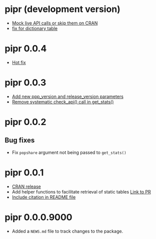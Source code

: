# pipr (development version)

* [Mock live API calls or skip them on CRAN](https://github.com/worldbank/pipr/pull/45)
* [fix for dictionary table](https://github.com/worldbank/pipr/pull/43)

# pipr 0.0.4

* [Hot fix](https://github.com/worldbank/pipr/pull/40)

# pipr 0.0.3

* [Add new ppp_version and release_version parameters](https://github.com/worldbank/pipr/pull/38)
* [Remove systematic check_api() call in get_stats()](https://github.com/worldbank/pipr/pull/38)

# pipr 0.0.2

## Bug fixes
* Fix `popshare` argument not being passed to `get_stats()`

# pipr 0.0.1

* [CRAN release](https://github.com/worldbank/pipr/issues/18)
* Add helper functions to facilitate retrieval of static tables [Link to PR](https://github.com/worldbank/pipr/pull/27)
* [Include citation in README file](https://github.com/worldbank/pipr/issues/31)

# pipr 0.0.0.9000

* Added a `NEWS.md` file to track changes to the package.
